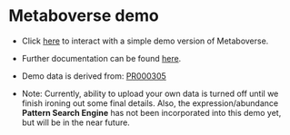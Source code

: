 # Metaboverse demo
- Click [here](https://metaboverse.github.io/demo/) to interact with a simple demo version of Metaboverse.
- Further documentation can be found [here](https://metaboverse.readthedocs.io/en/latest/).
- Demo data is derived from: [PR000305](https://www.metabolomicsworkbench.org/data/DRCCMetadata.php?Mode=Project&ProjectID=PR000305)

- Note: Currently, ability to upload your own data is turned off until we finish ironing out some final details. Also, the expression/abundance <b>Pattern Search Engine</b> has not been incorporated into this demo yet, but will be in the near future.
